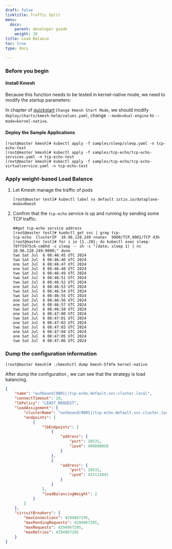 ```yaml
---
draft: false
linktitle: Traffic Split
menu:
  docs:
    parent: developer guide
    weight: 10
title: Load Balance
toc: true
type: docs

---
```


### Before you begin

####  Install Kmesh

Because this function needs to be tested in kernel-native mode, we need to modify the startup parameters:

In chapter of [quickstart](https://kmesh.net/en/docs/setup/quickstart/) `Change Kmesh Start Mode`, we should modify `deploy/charts/kmesh-helm/values.yaml`, change `--mode=dual-engine` to `--mode=kernel-native`.

#### Deploy the Sample Applications

```shell
[root@master kmesh]# kubectl apply -f samples/sleep/sleep.yaml -n tcp-echo-test
[root@master kmesh]# kubectl apply -f samples/tcp-echo/tcp-echo-services.yaml -n tcp-echo-test
[root@master kmesh]# kubectl apply -f samples/tcp-echo/tcp-echo-virtualservice.yaml -n tcp-echo-test
```

### Apply weight-based Load Balance

1. Let Kmesh manage the traffic of pods 

   ```shell
   [root@master test]# kubectl label ns default istio.io/dataplane-moda=Kmesh
   ```

2. Confirm that the `tcp-echo` service is up and running by sending some TCP traffic.

   ```shell
   ##get tcp-echo service address
   [root@master test]# kuebctl get svc | grep tcp-
   tcp-echo  ClusterIP  10.96.128.249 <none>  9000/TCP,9001/TCP 43h
   [root@master test]# for i in {1..20}; do kubectl exec sleep-78ff5975c6-cm8hd -c sleep -- sh -c "(date; sleep 1) | nc  10.96.128.249:9000;" done
   two Sat Jul  6 08:46:45 UTC 2024
   two Sat Jul  6 08:46:46 UTC 2024
   one Sat Jul  6 08:46:47 UTC 2024
   one Sat Jul  6 08:46:48 UTC 2024
   two Sat Jul  6 08:46:49 UTC 2024
   two Sat Jul  6 08:46:51 UTC 2024
   two Sat Jul  6 08:46:52 UTC 2024
   one Sat Jul  6 08:46:53 UTC 2024
   two Sat Jul  6 08:46:54 UTC 2024
   two Sat Jul  6 08:46:55 UTC 2024
   one Sat Jul  6 08:46:56 UTC 2024
   one Sat Jul  6 08:46:57 UTC 2024
   two Sat Jul  6 08:46:58 UTC 2024
   one Sat Jul  6 08:47:00 UTC 2024
   two Sat Jul  6 08:47:01 UTC 2024
   one Sat Jul  6 08:47:02 UTC 2024
   two Sat Jul  6 08:47:03 UTC 2024
   one Sat Jul  6 08:47:04 UTC 2024
   one Sat Jul  6 08:47:05 UTC 2024
   two Sat Jul  6 08:47:06 UTC 2024
   ```

### Dump the configuration information

```shell
[root@master kmesh]# ./kmeshctl dump kmesh-5f4fm kernel-native
```

After dump the configuration , we can see that the strategy is load balancing.

```json
{
    "name": "outbound|9001||tcp-echo.default.svc.cluster.local",
    "connectTimeout": 10,
    "lbPolicy": "LEAST_REQUEST",
    "loadAssignment": {
        "clusterName": "outbound|9001||tcp-echo.default.svc.cluster.local",
        "endpoints": [
            {
                "lbEndpoints": [
                    {
                        "address": {
                            "port": 10531,
                            "ipv4": 469890058
                        }
                    },
                    {
                        "address": {
                            "port": 10531,
                            "ipv4": 453112842
                        }
                    }
                ],
                "loadBalancingWeight": 2
            }
        ]
    },
    "circuitBreakers": {
        "maxConnections": 4294967295,
        "maxPendingRequests": 4294967295,
        "maxRequests": 4294967295,
        "maxRetries": 4294967295
    }
}
```

